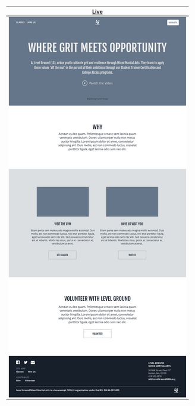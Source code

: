 | <a href="https://rdtgit.github.io/staticsites/LevelGround/">Live</a> |
| -------------------------------------------------------------------- |
| <img src="img/level-ground-wireframe.png">                           |
